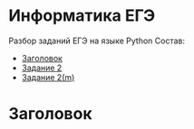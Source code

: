 # Информатика ЕГЭ
Разбор заданий ЕГЭ на языке Python 
Состав:
 - [Заголовок](#заголовок)
 - [Задание 2](https://github.com/WhiteDragonBorn/Informatika/blob/main/Задания/Второе%20задание.%20Логические%20операторы.md)
 - [Задание 2(m)](https://github.com/WhiteDragonBorn/Informatika/blob/main/Задания/(m)Второе%20задание.%20Логические%20операторы(m).md)
# Заголовок
